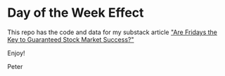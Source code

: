 # Day of the Week Effect

This repo has the code and data for my substack article ["Are Fridays the Key to Guaranteed Stock Market Success?"](https://drivenedge.substack.com/p/are-fridays-the-key-to-guaranteed?utm_source=twitter&utm_campaign=auto_share&r=1x35k)

Enjoy!

Peter
